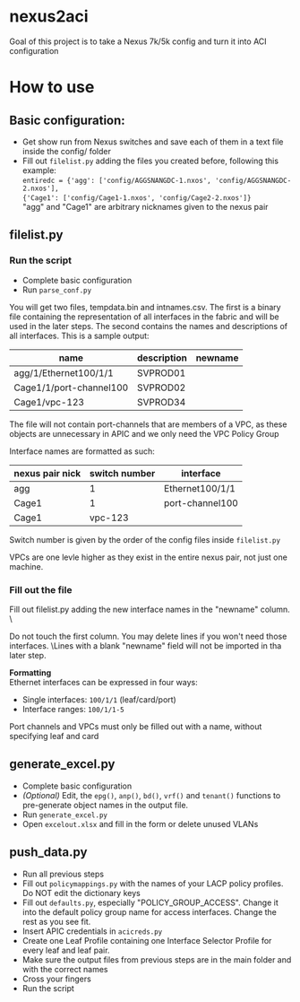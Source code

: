 # nexus2aci

Goal of this project is to take a Nexus 7k/5k config and turn it into ACI configuration

# How to use

## Basic configuration: 
* Get show run from Nexus switches and save each of them in a text file inside the config/ folder
* Fill out `filelist.py` adding the files you created before, following this example: \
`entiredc = {'agg': ['config/AGGSNANGDC-1.nxos', 'config/AGGSNANGDC-2.nxos'],` \
`{'Cage1': ['config/Cage1-1.nxos', 'config/Cage2-2.nxos']}` \
"agg" and "Cage1" are arbitrary nicknames given to the nexus pair


## filelist.py
### Run the script
* Complete basic configuration
* Run `parse_conf.py`

You will get two files, tempdata.bin and intnames.csv. The first is a binary file containing the representation of all interfaces in the fabric and will be used in the later steps. The second contains the names and descriptions of all interfaces. This is a sample output:

| name                    | description | newname |
|-------------------------|-------------|---------|
| agg/1/Ethernet100/1/1   | SVPROD01 |         |
| Cage1/1/port-channel100 | SVPROD02 |         |
| Cage1/vpc-123 | SVPROD34 | |

The file will not contain port-channels that are members of a VPC, as these objects are unnecessary in APIC and we only need the VPC Policy Group

Interface names are formatted as such:

| nexus pair nick | switch number | interface |
| --- | --- | ---|
| agg | 1 | Ethernet100/1/1 |
| Cage1 | 1 | port-channel100 |
| Cage1 | vpc-123| |

Switch number is given by the order of the config files inside `filelist.py`

VPCs are one levle higher as they exist in the entire nexus pair, not just one machine.

### Fill out the file
Fill out filelist.py adding the new interface names in the "newname" column. \

Do not touch the first column. You may delete lines if you won't need those interfaces. \Lines with a blank "newname" field will not be imported in tha later step.

**Formatting** \
Ethernet interfaces can be expressed in four ways:
* Single interfaces: `100/1/1` (leaf/card/port)
* Interface ranges: `100/1/1-5`

Port channels and VPCs must only be filled out with a name, without specifying leaf and card

## generate_excel.py
* Complete basic configuration
* *(Optional)* Edit, the `epg()`, `anp()`, `bd()`, `vrf()` and `tenant()` functions to pre-generate object names in the output file.
* Run `generate_excel.py`
* Open `excelout.xlsx` and fill in the form or delete unused VLANs

## push_data.py
* Run all previous steps
* Fill out `policymappings.py` with the names of your LACP policy profiles. Do NOT edit the dictionary keys
* Fill out `defaults.py`, especially "POLICY_GROUP_ACCESS". Change it into the default policy group name for access interfaces. Change the rest as you see fit.
* Insert APIC credentials in `acicreds.py`
* Create one Leaf Profile containing one Interface Selector Profile for every leaf and leaf pair.
* Make sure the output files from previous steps are in the main folder and with the correct names
* Cross your fingers
* Run the script